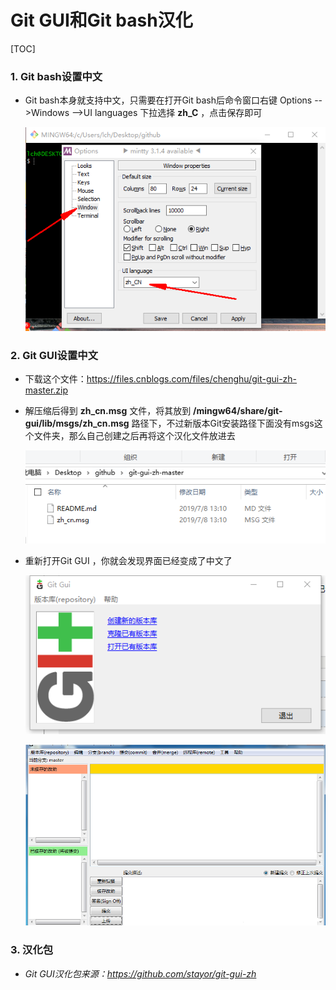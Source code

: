 # Git GUI和Git bash汉化

[TOC]

### 1. Git bash设置中文

- Git bash本身就支持中文，只需要在打开Git bash后命令窗口右键 Options -->Windows -->UI languages 下拉选择 **zh_C** ，点击保存即可

  ![](images/17.png)

### 2. Git GUI设置中文

- 下载这个文件：https://files.cnblogs.com/files/chenghu/git-gui-zh-master.zip

- 解压缩后得到 **zh_cn.msg** 文件，将其放到 **/mingw64/share/git-gui/lib/msgs/zh_cn.msg** 路径下，不过新版本Git安装路径下面没有msgs这个文件夹，那么自己创建之后再将这个汉化文件放进去

  ![](images/18.png)

- 重新打开Git GUI ，你就会发现界面已经变成了中文了

  ![](images/19.png)

  ![](images/20.png)

### 3. 汉化包

- *Git GUI汉化包来源：https://github.com/stayor/git-gui-zh* 